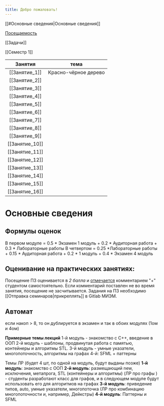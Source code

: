 ```yaml
---
title: Добро пожаловать!
---
```

[[#Основные сведения|Основные сведения]] 

[Посещаемость](https://docs.google.com/spreadsheets/d/1-z5g3qONlWRbUw1o7h92xSSIezMLCQ-N9SXuvzgX3FQ/edit#gid=345573070)

[[Задачи]]

[[Семестр 1]]

|    Занятия     |   тема   |
|:--------------:|:--------:|
| [[Занятие_1]]  | Красно-чёрное дерево |
| [[Занятие_2]]  |          |
| [[Занятие_3]]  |          |
| [[Занятие_4]]  |          |
| [[Занятие_5]]  |          |
| [[Занятие_6]]  |          |
| [[Занятие_7]]  |          |
| [[Занятие_8]]  |          |
| [[Занятие_9]]  |          |
| [[Занятие_10]] |         |
| [[Занятие_11]] |          |
| [[Занятие_12]] |          |
| [[Занятие_13]] |          |
| [[Занятие_14]] |          |
| [[Занятие_15]] |          |
| [[Занятие_16]] |          |
# Основные сведения 

## **Формулы оценок**
В первом модуле = 0.5 * Экзамен 1 модуль + 0.2 * Аудиторная работа + 0.3 * Лабораторные работы
В четвертом = 0.25 *Лабораторные работы + 0.15 * Аудиторная работа + 0.2 *  1 модуль + 0.4 * Экзамен  4 модуль

## **Оценивание на практических занятиях**:
Посещение ПЗ оценивается в *2 балла* и [отмечается](https://docs.google.com/spreadsheets/d/1-z5g3qONlWRbUw1o7h92xSSIezMLCQ-N9SXuvzgX3FQ/edit#gid=0) комментарием "+" студентом самостоятельно. Если комментарий поставлен не во время занятия, посещение не засчитывается. Задания на ПЗ необходимо [[Отправка семинаров|прикреплять]]  в Gitlab МИЭМ.

## **Автомат**
если накоп > 8, то он дублируется в экзамен
и так в обоих модулях (1ом и 4ом)

**Примерные темы лекций**
1-й модуль - знакомство с С++, введение в ООП
2-й модуль - шаблоны,  продвинутая работа с памятью,   контейнеры и алгоритмы STL.
3-й модуль - умные указатели, многопоточность, алгоритмы на графах
4-й: SFML + паттерны


Темы ЛР (будет 4 шт, по одной на модуль, будут выданы позже)
**1-й модуль**: знакомство с ООП
**2-й модуль**: размещающий new, исключения, метапрога, STL (контейнеры и алгоритмы) (ЛР про графы ) - студенты разработают класс для графов, и в следующем модуле будут использовать его для алгоритмов на графах
**3-й модуль**: приведение типов, auto, умные указатели, многопоточка (ЛР про  комбинацию многопоточности и, например, Дейкстры) 
**4-й модуль**: Паттерны и SFML 